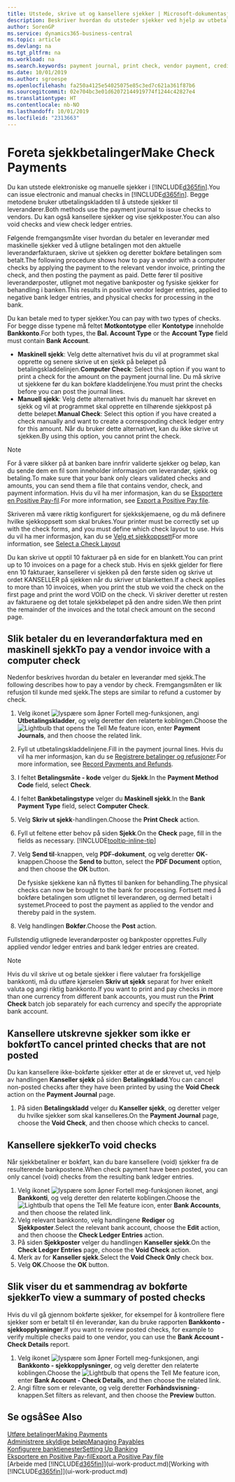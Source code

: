 ```yaml
---
title: Utstede, skrive ut og kansellere sjekker | Microsoft-dokumentasjon
description: Beskriver hvordan du utsteder sjekker ved hjelp av utbetalingskladden, skriver ut sjekker og kansellerer eller viser sjekkposter i Business Central.
author: SorenGP
ms.service: dynamics365-business-central
ms.topic: article
ms.devlang: na
ms.tgt_pltfrm: na
ms.workload: na
ms.search.keywords: payment journal, print check, vendor payment, creditor, debt, balance due, AP
ms.date: 10/01/2019
ms.author: sgroespe
ms.openlocfilehash: fa250a4125e54025075e85c3ed7c621a361f87b6
ms.sourcegitcommit: 02e704bc3e01d62072144919774f1244c42827e4
ms.translationtype: HT
ms.contentlocale: nb-NO
ms.lasthandoff: 10/01/2019
ms.locfileid: "2313663"
---
```

# <a name="make-check-payments"></a><span data-ttu-id="8e873-103">Foreta sjekkbetalinger</span><span class="sxs-lookup"><span data-stu-id="8e873-103">Make Check Payments</span></span>
<span data-ttu-id="8e873-104">Du kan utstede elektroniske og manuelle sjekker i [!INCLUDE[d365fin](includes/d365fin_md.md)].</span><span class="sxs-lookup"><span data-stu-id="8e873-104">You can issue electronic and manual checks in [!INCLUDE[d365fin](includes/d365fin_md.md)].</span></span> <span data-ttu-id="8e873-105">Begge metodene bruker utbetalingskladden til å utstede sjekker til leverandører.</span><span class="sxs-lookup"><span data-stu-id="8e873-105">Both methods use the payment journal to issue checks to vendors.</span></span> <span data-ttu-id="8e873-106">Du kan også kansellere sjekker og vise sjekkposter.</span><span class="sxs-lookup"><span data-stu-id="8e873-106">You can also void checks and view check ledger entries.</span></span>

<span data-ttu-id="8e873-107">Følgende fremgangsmåte viser hvordan du betaler en leverandør med maskinelle sjekker ved å utligne betalingen mot den aktuelle leverandørfakturaen, skrive ut sjekken og deretter bokføre betalingen som betalt.</span><span class="sxs-lookup"><span data-stu-id="8e873-107">The following procedure shows how to pay a vendor with a computer checks by applying the payment to the relevant vendor invoice, printing the check, and then posting the payment as paid.</span></span> <span data-ttu-id="8e873-108">Dette fører til positive leverandørposter, utlignet mot negative bankposter og fysiske sjekker for behandling i banken.</span><span class="sxs-lookup"><span data-stu-id="8e873-108">This results in positive vendor ledger entries, applied to negative bank ledger entries, and physical checks for processing in the bank.</span></span>

<span data-ttu-id="8e873-109">Du kan betale med to typer sjekker.</span><span class="sxs-lookup"><span data-stu-id="8e873-109">You can pay with two types of checks.</span></span> <span data-ttu-id="8e873-110">For begge disse typene må feltet **Motkontotype** eller **Kontotype** inneholde **Bankkonto**.</span><span class="sxs-lookup"><span data-stu-id="8e873-110">For both types, the **Bal. Account Type** or the **Account Type** field must contain **Bank Account**.</span></span>

- <span data-ttu-id="8e873-111">**Maskinell sjekk**: Velg dette alternativet hvis du vil at programmet skal opprette og senere skrive ut en sjekk på beløpet på betalingskladdelinjen.</span><span class="sxs-lookup"><span data-stu-id="8e873-111">**Computer Check**: Select this option if you want to print a check for the amount on the payment journal line.</span></span> <span data-ttu-id="8e873-112">Du må skrive ut sjekkene før du kan bokføre kladdelinjene.</span><span class="sxs-lookup"><span data-stu-id="8e873-112">You must print the checks before you can post the journal lines.</span></span>
- <span data-ttu-id="8e873-113">**Manuell sjekk**: Velg dette alternativet hvis du manuelt har skrevet en sjekk og vil at programmet skal opprette en tilhørende sjekkpost på dette beløpet.</span><span class="sxs-lookup"><span data-stu-id="8e873-113">**Manual Check**: Select this option if you have created a check manually and want to create a corresponding check ledger entry for this amount.</span></span> <span data-ttu-id="8e873-114">Når du bruker dette alternativet, kan du ikke skrive ut sjekken.</span><span class="sxs-lookup"><span data-stu-id="8e873-114">By using this option, you cannot print the check.</span></span>

> [!NOTE]  
> <span data-ttu-id="8e873-115">For å være sikker på at banken bare innfrir validerte sjekker og beløp, kan du sende dem en fil som inneholder informasjon om leverandør, sjekk og betaling.</span><span class="sxs-lookup"><span data-stu-id="8e873-115">To make sure that your bank only clears validated checks and amounts, you can send them a file that contains vendor, check, and payment information.</span></span> <span data-ttu-id="8e873-116">Hvis du vil ha mer informasjon, kan du se [Eksportere en Positive Pay-fil](finance-how-positive-pay.md).</span><span class="sxs-lookup"><span data-stu-id="8e873-116">For more information, see [Export a Positive Pay file](finance-how-positive-pay.md).</span></span>

<span data-ttu-id="8e873-117">Skriveren må være riktig konfigurert for sjekkskjemaene, og du må definere hvilke sjekkoppsett som skal brukes.</span><span class="sxs-lookup"><span data-stu-id="8e873-117">Your printer must be correctly set up with the check forms, and you must define which check layout to use.</span></span> <span data-ttu-id="8e873-118">Hvis du vil ha mer informasjon, kan du se [Velg et sjekkoppsett](finance-how-define-check-layouts.md)</span><span class="sxs-lookup"><span data-stu-id="8e873-118">For more information, see [Select a Check Layout](finance-how-define-check-layouts.md)</span></span>

<span data-ttu-id="8e873-119">Du kan skrive ut opptil 10 fakturaer på en side for en blankett.</span><span class="sxs-lookup"><span data-stu-id="8e873-119">You can print up to 10 invoices on a page for a check stub.</span></span> <span data-ttu-id="8e873-120">Hvis en sjekk gjelder for flere enn 10 fakturaer, kansellerer vi sjekken på den første siden og skrive ut ordet KANSELLER på sjekken når du skriver ut blanketten.</span><span class="sxs-lookup"><span data-stu-id="8e873-120">If a check applies to more than 10 invoices, when you print the stub we void the check on the first page and print the word VOID on the check.</span></span> <span data-ttu-id="8e873-121">Vi skriver deretter ut resten av fakturaene og det totale sjekkbeløpet på den andre siden.</span><span class="sxs-lookup"><span data-stu-id="8e873-121">We then print the remainder of the invoices and the total check amount on the second page.</span></span>

## <a name="to-pay-a-vendor-invoice-with-a-computer-check"></a><span data-ttu-id="8e873-122">Slik betaler du en leverandørfaktura med en maskinell sjekk</span><span class="sxs-lookup"><span data-stu-id="8e873-122">To pay a vendor invoice with a computer check</span></span>
<span data-ttu-id="8e873-123">Nedenfor beskrives hvordan du betaler en leverandør med sjekk.</span><span class="sxs-lookup"><span data-stu-id="8e873-123">The following describes how to pay a vendor by check.</span></span> <span data-ttu-id="8e873-124">Fremgangsmåten er lik refusjon til kunde med sjekk.</span><span class="sxs-lookup"><span data-stu-id="8e873-124">The steps are similar to refund a customer by check.</span></span>

1. <span data-ttu-id="8e873-125">Velg ikonet ![lyspære som åpner Fortell meg-funksjonen](media/ui-search/search_small.png "Fortell hva du vil gjøre"), angi **Utbetalingskladder**, og velg deretter den relaterte koblingen.</span><span class="sxs-lookup"><span data-stu-id="8e873-125">Choose the ![Lightbulb that opens the Tell Me feature](media/ui-search/search_small.png "Tell me what you want to do") icon, enter **Payment Journals**, and then choose the related link.</span></span>
2. <span data-ttu-id="8e873-126">Fyll ut utbetalingskladdelinjene.</span><span class="sxs-lookup"><span data-stu-id="8e873-126">Fill in the payment journal lines.</span></span> <span data-ttu-id="8e873-127">Hvis du vil ha mer informasjon, kan du se [Registrere betalinger og refusjoner](payables-how-post-payments-refunds.md).</span><span class="sxs-lookup"><span data-stu-id="8e873-127">For more information, see [Record Payments and Refunds](payables-how-post-payments-refunds.md).</span></span>
3. <span data-ttu-id="8e873-128">I feltet **Betalingsmåte - kode** velger du **Sjekk**.</span><span class="sxs-lookup"><span data-stu-id="8e873-128">In the **Payment Method Code** field, select **Check**.</span></span>
4. <span data-ttu-id="8e873-129">I feltet **Bankbetalingstype** velger du **Maskinell sjekk**.</span><span class="sxs-lookup"><span data-stu-id="8e873-129">In the **Bank Payment Type** field, select **Computer Check**.</span></span>
5. <span data-ttu-id="8e873-130">Velg **Skriv ut sjekk**-handlingen.</span><span class="sxs-lookup"><span data-stu-id="8e873-130">Choose the **Print Check** action.</span></span>
6. <span data-ttu-id="8e873-131">Fyll ut feltene etter behov på siden **Sjekk**.</span><span class="sxs-lookup"><span data-stu-id="8e873-131">On the **Check** page, fill in the fields as necessary.</span></span> [!INCLUDE[tooltip-inline-tip](includes/tooltip-inline-tip_md.md)]
7. <span data-ttu-id="8e873-132">Velg **Send til**-knappen, velg **PDF-dokument**, og velg deretter **OK**-knappen.</span><span class="sxs-lookup"><span data-stu-id="8e873-132">Choose the **Send to** button, select the **PDF Document** option, and then choose the **OK** button.</span></span>

    <span data-ttu-id="8e873-133">De fysiske sjekkene kan nå flyttes til banken for behandling.</span><span class="sxs-lookup"><span data-stu-id="8e873-133">The physical checks can now be brought to the bank for processing.</span></span> <span data-ttu-id="8e873-134">Fortsett med å bokføre betalingen som utlignet til leverandøren, og dermed betalt i systemet.</span><span class="sxs-lookup"><span data-stu-id="8e873-134">Proceed to post the payment as applied to the vendor and thereby paid in the system.</span></span>
8. <span data-ttu-id="8e873-135">Velg handlingen **Bokfør**.</span><span class="sxs-lookup"><span data-stu-id="8e873-135">Choose the **Post** action.</span></span>

<span data-ttu-id="8e873-136">Fullstendig utlignede leverandørposter og bankposter opprettes.</span><span class="sxs-lookup"><span data-stu-id="8e873-136">Fully applied vendor ledger entries and bank ledger entries are created.</span></span>

> [!NOTE]  
> <span data-ttu-id="8e873-137">Hvis du vil skrive ut og betale sjekker i flere valutaer fra forskjellige bankkonti, må du utføre kjørselen **Skriv ut sjekk** separat for hver enkelt valuta og angi riktig bankkonto.</span><span class="sxs-lookup"><span data-stu-id="8e873-137">If you want to print and pay checks in more than one currency from different bank accounts, you must run the **Print Check** batch job separately for each currency and specify the appropriate bank account.</span></span>

## <a name="to-cancel-printed-checks-that-are-not-posted"></a><span data-ttu-id="8e873-138">Kansellere utskrevne sjekker som ikke er bokført</span><span class="sxs-lookup"><span data-stu-id="8e873-138">To cancel printed checks that are not posted</span></span>
<span data-ttu-id="8e873-139">Du kan kansellere ikke-bokførte sjekker etter at de er skrevet ut, ved hjelp av handlingen **Kanseller sjekk** på siden **Betalingskladd**.</span><span class="sxs-lookup"><span data-stu-id="8e873-139">You can cancel non-posted checks after they have been printed by using the **Void Check** action on the **Payment Journal** page.</span></span>

1. <span data-ttu-id="8e873-140">På siden **Betalingskladd** velger du **Kanseller sjekk**, og deretter velger du hvilke sjekker som skal kanselleres.</span><span class="sxs-lookup"><span data-stu-id="8e873-140">On the **Payment Journal** page, choose the **Void Check**, and then choose which checks to cancel.</span></span>

## <a name="to-void-checks"></a><span data-ttu-id="8e873-141">Kansellere sjekker</span><span class="sxs-lookup"><span data-stu-id="8e873-141">To void checks</span></span>
<span data-ttu-id="8e873-142">Når sjekkbetaliner er bokført, kan du bare kansellere (void) sjekker fra de resulterende bankpostene.</span><span class="sxs-lookup"><span data-stu-id="8e873-142">When check payment have been posted, you can only cancel (void) checks from the resulting bank ledger entries.</span></span>

1. <span data-ttu-id="8e873-143">Velg ikonet ![lyspære som åpner Fortell meg-funksjonen](media/ui-search/search_small.png "Fortell hva du vil gjøre") ikonet, angi **Bankkonti**, og velg deretter den relaterte koblingen.</span><span class="sxs-lookup"><span data-stu-id="8e873-143">Choose the ![Lightbulb that opens the Tell Me feature](media/ui-search/search_small.png "Tell me what you want to do") icon, enter **Bank Accounts**, and then choose the related link.</span></span>
2. <span data-ttu-id="8e873-144">Velg relevant bankkonto, velg handlingene **Rediger** og **Sjekkposter**.</span><span class="sxs-lookup"><span data-stu-id="8e873-144">Select the relevant bank account, choose the **Edit** action, and then choose the **Check Ledger Entries** action.</span></span>
3. <span data-ttu-id="8e873-145">På siden **Sjekkposter** velger du handlingen **Kanseller sjekk**.</span><span class="sxs-lookup"><span data-stu-id="8e873-145">On the **Check Ledger Entries** page, choose the **Void Check** action.</span></span>
4. <span data-ttu-id="8e873-146">Merk av for **Kanseller sjekk**.</span><span class="sxs-lookup"><span data-stu-id="8e873-146">Select the **Void Check Only** check box.</span></span>
5. <span data-ttu-id="8e873-147">Velg **OK**.</span><span class="sxs-lookup"><span data-stu-id="8e873-147">Choose the **OK** button.</span></span>

## <a name="to-view-a-summary-of-posted-checks"></a><span data-ttu-id="8e873-148">Slik viser du et sammendrag av bokførte sjekker</span><span class="sxs-lookup"><span data-stu-id="8e873-148">To view a summary of posted checks</span></span>
<span data-ttu-id="8e873-149">Hvis du vil gå gjennom bokførte sjekker, for eksempel for å kontrollere flere sjekker som er betalt til én leverandør, kan du bruke rapporten **Bankkonto - sjekkopplysninger**.</span><span class="sxs-lookup"><span data-stu-id="8e873-149">If you want to review posted checks, for example to verify multiple checks paid to one vendor, you can use the **Bank Account - Check Details** report.</span></span>
1. <span data-ttu-id="8e873-150">Velg ikonet ![lyspære som åpner Fortell meg-funksjonen](media/ui-search/search_small.png "Fortell hva du vil gjøre"), angi **Bankkonto - sjekkopplysninger**, og velg deretter den relaterte koblingen.</span><span class="sxs-lookup"><span data-stu-id="8e873-150">Choose the ![Lightbulb that opens the Tell Me feature](media/ui-search/search_small.png "Tell me what you want to do") icon, enter **Bank Account - Check Details**, and then choose the related link.</span></span>
2. <span data-ttu-id="8e873-151">Angi filtre som er relevante, og velg deretter **Forhåndsvisning**-knappen.</span><span class="sxs-lookup"><span data-stu-id="8e873-151">Set filters as relevant, and then choose the **Preview** button.</span></span>

## <a name="see-also"></a><span data-ttu-id="8e873-152">Se også</span><span class="sxs-lookup"><span data-stu-id="8e873-152">See Also</span></span>
[<span data-ttu-id="8e873-153">Utføre betalinger</span><span class="sxs-lookup"><span data-stu-id="8e873-153">Making Payments</span></span>](payables-make-payments.md)  
[<span data-ttu-id="8e873-154">Administrere skyldige beløp</span><span class="sxs-lookup"><span data-stu-id="8e873-154">Managing Payables</span></span>](payables-manage-payables.md)  
[<span data-ttu-id="8e873-155">Konfigurere banktjenester</span><span class="sxs-lookup"><span data-stu-id="8e873-155">Setting Up Banking</span></span>](bank-setup-banking.md)  
[<span data-ttu-id="8e873-156">Eksportere en Positive Pay-fil</span><span class="sxs-lookup"><span data-stu-id="8e873-156">Export a Positive Pay file</span></span>](finance-how-positive-pay.md)  
<span data-ttu-id="8e873-157">[Arbeide med [!INCLUDE[d365fin](includes/d365fin_md.md)]](ui-work-product.md)</span><span class="sxs-lookup"><span data-stu-id="8e873-157">[Working with [!INCLUDE[d365fin](includes/d365fin_md.md)]](ui-work-product.md)</span></span>  
